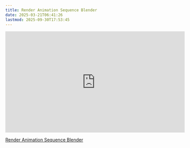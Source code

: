 ```yaml
---
title: Render Animation Sequence Blender
date: 2025-03-21T06:41:26
lastmod: 2025-09-30T17:53:45
---
```


<div class="iframe-16-9-container">
<iframe class="youTubeIframe" width="560" height="315" src="https://www.youtube.com/embed/KUF6M9pmjak?rel=0" title="YouTube video player" frameborder="0" allow="accelerometer; autoplay; clipboard-write; encrypted-media; gyroscope; picture-in-picture; web-share" referrerpolicy="strict-origin-when-cross-origin" allowfullscreen></iframe>
</div>

[Render Animation Sequence Blender](https://youtu.be/KUF6M9pmjak)
